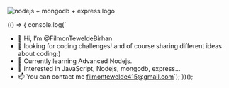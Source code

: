 ![nodejs + mongodb + express logo](https://miro.medium.com/v2/resize:fit:875/1*M10QaO1mZCk_jvH2EBNmaQ.jpeg)

(() => {
  console.log(`
  - 👋 Hi, I’m @FilmonTeweldeBirhan
  - 👀 looking for coding challenges! and of course sharing different ideas about coding:)
  - 🌱 Currently learning Advanced Nodejs.
  - 💞️ interested in JavaScript, Nodejs, mongodb, express...
  - 📫 You can contact me filmontewelde415@gmail.com`);
})();
